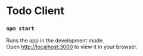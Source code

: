 # Todo Client

### `npm start`

Runs the app in the development mode.\
Open [http://localhost:3000](http://localhost:3000) to view it in your browser.
